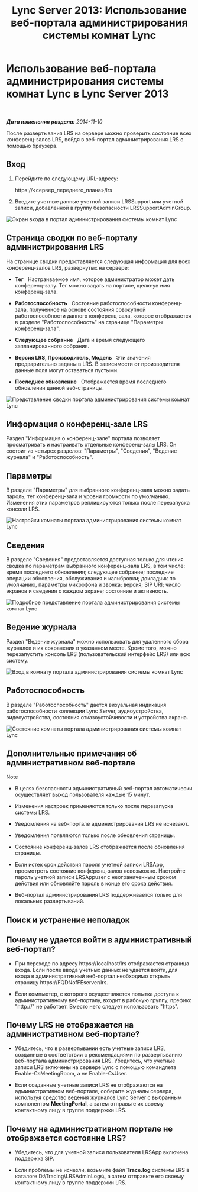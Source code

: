 ﻿---
title: 'Lync Server 2013: Использование веб-портала администрирования системы комнат Lync'
TOCTitle: Использование веб-портала администрирования системы комнат Lync
ms:assetid: c387b2a3-3e42-4642-af72-88126ed2820f
ms:mtpsurl: https://technet.microsoft.com/ru-ru/library/Dn743660(v=OCS.15)
ms:contentKeyID: 62269017
ms.date: 05/19/2016
mtps_version: v=OCS.15
ms.translationtype: HT
---

# Использование веб-портала администрирования системы комнат Lync в Lync Server 2013

 

_**Дата изменения раздела:** 2014-11-10_

После развертывания LRS на сервере можно проверить состояние всех конференц-залов LRS, войдя в веб-портал администрирования LRS с помощью браузера.

## Вход

1.  Перейдите по следующему URL-адресу:
    
    https://\<сервер\_переднего\_плана\>/lrs

2.  Введите учетные данные учетной записи LRSSupport или учетной записи, добавленной в группу безопасности LRSSupportAdminGroup.

![Экран входа в портал администрирования системы комнат Lync](images/Dn743660.050bcf70-2f3b-46b2-9b96-ebd12679b713(OCS.15).png "Экран входа в портал администрирования системы комнат Lync")

## Страница сводки по веб-порталу администрирования LRS

На странице сводки предоставляется следующая информация для всех конференц-залов LRS, развернутых на сервере:

  - **Тег**   Настраиваемое имя, которое администратор может дать конференц-залу. Тег можно задать на портале, щелкнув имя конференц-зала.

  - **Работоспособность**   Состояние работоспособности конференц-зала, полученное на основе состояния совокупной работоспособности данного конференц-зала, которое отображается в разделе "Работоспособность" на странице "Параметры конференц-зала".

  - **Следующее собрание**   Дата и время следующего запланированного собрания.

  - **Версия LRS, Производитель, Модель**   Эти значения предварительно заданы в LRS. В зависимости от производителя данные поля могут оставаться пустыми.

  - **Последнее обновление**   Отображается время последнего обновления данной веб-страницы.

![Представление сводки портала администрирования системы комнат Lync](images/Dn743660.f829ce90-dd95-4725-bd94-6870c5dcf046(OCS.15).png "Представление сводки портала администрирования системы комнат Lync")

## Информация о конференц-зале LRS

Раздел "Информация о конференц-зале" портала позволяет просматривать и настраивать отдельные конференц-залы LRS. Он состоит из четырех разделов: "Параметры", "Сведения", "Ведение журнала" и "Работоспособность".

## Параметры

В разделе "Параметры" для выбранного конференц-зала можно задать пароль, тег конференц-зала и уровни громкости по умолчанию. Изменения этих параметров реплицируются только после перезапуска консоли LRS.

![Настройки комнаты портала администрирования системы комнат Lync](images/Dn743660.ab162e19-41ac-4991-9b2a-92575aa53eda(OCS.15).png "Настройки комнаты портала администрирования системы комнат Lync")

## Сведения

В разделе "Сведения" предоставляется доступная только для чтения сводка по параметрам выбранного конференц-зала LRS, в том числе: время последнего обновления; следующее собрание; последние операции обновления, обслуживания и калибровки; докладчик по умолчанию, параметры микрофона и звонка; версия; SIP URI; число экранов и сведения о каждом экране; состояние и активность.

![Подробное представление портала администрирования системы комнат Lync](images/Dn743660.2958bbba-db74-4670-a920-87fdfb2fc22d(OCS.15).png "Подробное представление портала администрирования системы комнат Lync")

## Ведение журнала

Раздел "Ведение журнала" можно использовать для удаленного сбора журналов и их сохранения в указанном месте. Кроме того, можно перезапустить консоль LRS (пользовательский интерфейс LRS) или всю систему.

![Вход в комнату портала администрирования системы комнат Lync](images/Dn743660.749aee71-deaa-4ace-a146-fe2b349f0f42(OCS.15).png "Вход в комнату портала администрирования системы комнат Lync")

## Работоспособность

В разделе "Работоспособность" дается визуальная индикация работоспособности коллекции Lync Server, аудиоустройства, видеоустройства, состояния отказоустойчивости и устройства экрана.

![Состояние комнаты портала администрирования системы комнат Lync](images/Dn743660.8cc644f8-8e3e-42d5-9079-045d8fe9daa7(OCS.15).png "Состояние комнаты портала администрирования системы комнат Lync")

## Дополнительные примечания об административном веб-портале

> [!NOTE]  
> <ul><li><p>В целях безопасности административный веб-портал автоматически осуществляет выход пользователя каждые 15 минут.</p></li><li><p>Изменения настроек применяются только после перезапуска системы LRS.</p></li><li><p>Уведомления на веб-портале администрирования LRS не исчезают.</p></li>
> <li><p>Уведомления появляются только после обновления страницы.</p></li>
> <li><p>Состояние конференц-залов LRS отображается после обновления страницы.</p></li>
> 
> <li><p>Если истек срок действия пароля учетной записи LRSApp, просмотреть состояние конференц-залов невозможно. Настройте пароль учетной записи LRSAppuser с неограниченным сроком действия или обновляйте пароль в конце его срока действия.</p></li>
> 
> 
> <li><p>Веб-портал администрирования LRS поддерживается только для локальных развертываний.</p></li></ul>


## Поиск и устранение неполадок

## Почему не удается войти в административный веб-портал?

  - При переходе по адресу https://localhost/lrs отображается страница входа. Если после ввода учетных данных не удается войти, для входа в административный веб-портал необходимо открыть страницу https://FQDNofFEserver/lrs.

  - Если компьютер, с которого осуществляется попытка доступа к административному веб-порталу, входит в рабочую группу, префикс "http://" не работает. Вместо него следует использовать "https".

## Почему LRS не отображается на административном веб-портале?

  - Убедитесь, что в развертывании есть учетные записи LRS, созданные в соответствии с рекомендациями по развертыванию веб-портала администрирования LRS. Убедитесь, что учетные записи LRS включены на сервере Lync с помощью командлета Enable-CsMeetingRoom, а не Enable-CsUser.

  - Если созданные учетные записи LRS не отображаются на административном веб-портале, соберите журналы сервера, используя средство ведения журналов Lync Server с выбранным компонентом **MeetingPortal**, а затем отправьте их своему контактному лицу в группе поддержки LRS.

## Почему на административном портале не отображается состояние LRS?

  - Убедитесь, что для учетной записи пользователя LRSApp включена поддержка SIP.

  - Если проблемы не исчезли, возьмите файл **Trace.log** системы LRS в каталоге D:\\Tracing\\LRSAdminLogs\\, а затем отправьте его своему контактному лицу в группе поддержки LRS.

